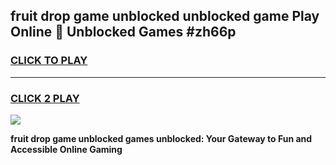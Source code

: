 
## fruit drop game unblocked unblocked game Play Online 👋 Unblocked Games #zh66p
<h3>
<a href="https://premium.freeplayer.one?title=fruit_drop_game_unblocked&ref=21F">CLICK TO PLAY</a></h3>
<hr>

<h3>
<a href="https://premium.freeplayer.one?title=fruit_drop_game_unblocked&ref=21F">CLICK 2 PLAY</a>
  
</h3>

<a href="https://premium.freeplayer.one?title=fruit_drop_game_unblocked&ref=21F/"><img src="https://clearcache.store/games.png"></a>


**fruit drop game unblocked games unblocked: Your Gateway to Fun and Accessible Online Gaming**
